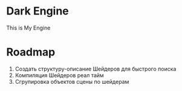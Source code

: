 # Dark Engine

This is My Engine
 

# Roadmap

1. Создать структуру-описание Шейдеров для быстрого поиска
2. Компиляция Шейдеров реал тайм
3. Сгрупировка объектов сцены по шейдерам
